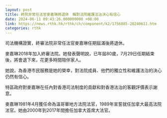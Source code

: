 ```yaml
---
layout: post
title: 終院非常任法官麥嘉琳將退休　稱對法院維護法治決心有信心
date: 2024-06-11 09:43:26.000000000 +08:00
link: https://news.rthk.hk/rthk/ch/component/k2/1756885-20240611.htm
categories: rthk
---
```


司法機構證實，終審法院非常任法官麥嘉琳任期屆滿後將退休。

麥嘉琳2018年加入終審法院。她發表聲明說，已年屆80歲，7月29日任期結束後，將會退下來，花更多時間陪伴家人。

她說，為香港市民服務是她的榮幸，對法院成員、他們的獨立性和維護法治的決心仍然有信心。

特區政府對麥嘉琳在任內對香港司法制度的貢獻和對香港法治的客觀評價表示謝意。

麥嘉琳1981年4月獲任命為溫哥華地方法院法官，1989年宣誓就任加拿大最高法院法官。她由2000年到2017年間擔任加拿大首席大法官。
